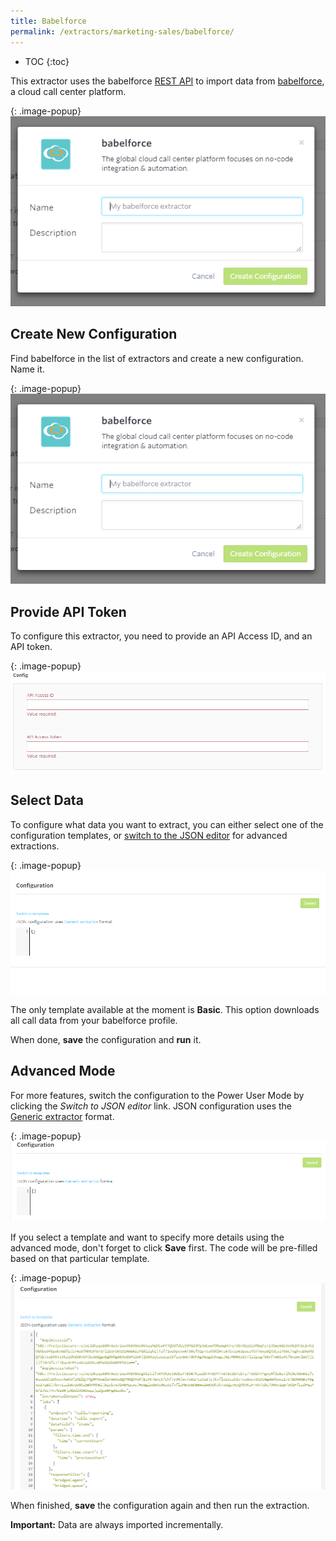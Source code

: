 ```yaml
---
title: Babelforce
permalink: /extractors/marketing-sales/babelforce/
---
```


* TOC
{:toc}

This extractor uses the babelforce [REST API](https://www.babelforce.com/rest-api-power/) to import data from [babelforce](http://babelforce.com/), a cloud call center platform.

{: .image-popup}
![Screenshot - New Configuration](/extractors/marketing-sales/babelforce/01-new_configuration.png)


## Create New Configuration
Find babelforce in the list of extractors and create a new configuration. Name it.

{: .image-popup}
![Screenshot - New configuration](/extractors/marketing-sales/babelforce/01-new_configuration.png)

## Provide API Token
To configure this extractor, you need to provide an API Access ID, and an API token.

{: .image-popup}
![Screenshot - API token](/extractors/marketing-sales/babelforce/02-token.png)

## Select Data
To configure what data you want to extract, you can either select one of the configuration templates, or [switch to the JSON editor](/extractors/marketing-sales/babelforce/#advanced-mode) for advanced extractions.  

{: .image-popup}
![Screenshot - Template](/extractors/marketing-sales/babelforce/03-template.png)

The only template available at the moment is **Basic**. This option downloads all call data from your babelforce profile.

When done, **save** the configuration and **run** it.

## Advanced Mode 
For more features, switch the configuration to the Power User Mode by clicking the *Switch to JSON editor* link.
JSON configuration uses the [Generic extractor](https://developers.keboola.com/extend/generic-extractor/) format.

{: .image-popup}
![Screenshot - Advanced mode](/extractors/marketing-sales/babelforce/04-advanced-mode.png)

If you select a template and want to specify more details using the advanced mode, don't forget to click
**Save** first. The code will be pre-filled based on that particular template.

{: .image-popup}
![Screenshot - Pre-filled JSON](/extractors/marketing-sales/babelforce/05-prefilled-json.png)

When finished, **save** the configuration again and then run the extraction.

**Important:** Data are always imported incrementally.